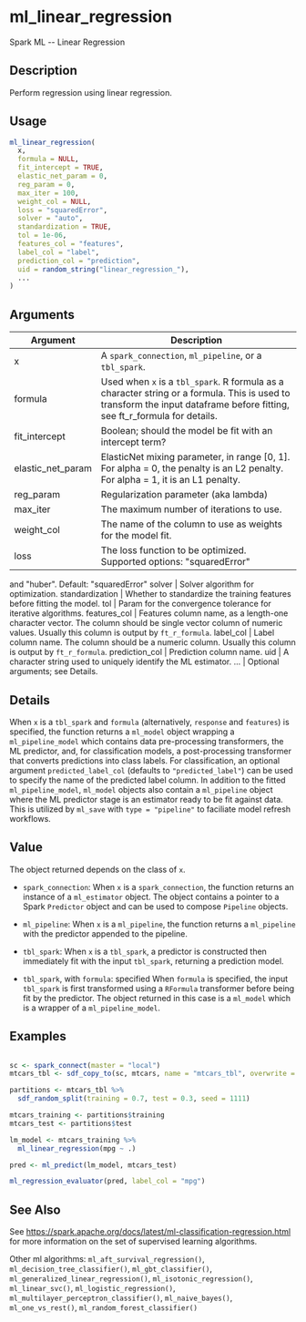 # ml_linear_regression


Spark ML -- Linear Regression




## Description

Perform regression using linear regression.





## Usage
```r
ml_linear_regression(
  x,
  formula = NULL,
  fit_intercept = TRUE,
  elastic_net_param = 0,
  reg_param = 0,
  max_iter = 100,
  weight_col = NULL,
  loss = "squaredError",
  solver = "auto",
  standardization = TRUE,
  tol = 1e-06,
  features_col = "features",
  label_col = "label",
  prediction_col = "prediction",
  uid = random_string("linear_regression_"),
  ...
)
```




## Arguments


Argument      |Description
------------- |----------------
x | A ``spark_connection``, ``ml_pipeline``, or a ``tbl_spark``.
formula | Used when ``x`` is a ``tbl_spark``. R formula as a character string or a formula. This is used to transform the input dataframe before fitting, see ft_r_formula for details.
fit_intercept | Boolean; should the model be fit with an intercept term?
elastic_net_param | ElasticNet mixing parameter, in range [0, 1]. For alpha = 0, the penalty is an L2 penalty. For alpha = 1, it is an L1 penalty.
reg_param | Regularization parameter (aka lambda)
max_iter | The maximum number of iterations to use.
weight_col | The name of the column to use as weights for the model fit.
loss | The loss function to be optimized. Supported options: "squaredError"
and "huber". Default: "squaredError"
solver | Solver algorithm for optimization.
standardization | Whether to standardize the training features before fitting the model.
tol | Param for the convergence tolerance for iterative algorithms.
features_col | Features column name, as a length-one character vector. The column should be single vector column of numeric values. Usually this column is output by `ft_r_formula`.
label_col | Label column name. The column should be a numeric column. Usually this column is output by `ft_r_formula`.
prediction_col | Prediction column name.
uid | A character string used to uniquely identify the ML estimator.
... | Optional arguments; see Details.




## Details

When ``x`` is a ``tbl_spark`` and ``formula`` (alternatively, ``response`` and ``features``) is specified, the function returns a ``ml_model`` object wrapping a ``ml_pipeline_model`` which contains data pre-processing transformers, the ML predictor, and, for classification models, a post-processing transformer that converts predictions into class labels. For classification, an optional argument ``predicted_label_col`` (defaults to ``"predicted_label"``) can be used to specify the name of the predicted label column. In addition to the fitted ``ml_pipeline_model``, ``ml_model`` objects also contain a ``ml_pipeline`` object where the ML predictor stage is an estimator ready to be fit against data. This is utilized by `ml_save` with ``type = "pipeline"`` to faciliate model refresh workflows.





## Value

The object returned depends on the class of ``x``.


  
*  `spark_connection`: When `x` is a `spark_connection`, the function returns an instance of a `ml_estimator` object. The object contains a pointer to
  a Spark `Predictor` object and can be used to compose
  `Pipeline` objects.

  
*  `ml_pipeline`: When `x` is a `ml_pipeline`, the function returns a `ml_pipeline` with
  the predictor appended to the pipeline.

  
*  `tbl_spark`: When `x` is a `tbl_spark`, a predictor is constructed then
  immediately fit with the input `tbl_spark`, returning a prediction model.

  
*  `tbl_spark`, with `formula`: specified When `formula`
    is specified, the input `tbl_spark` is first transformed using a
    `RFormula` transformer before being fit by
    the predictor. The object returned in this case is a `ml_model` which is a
    wrapper of a `ml_pipeline_model`.






## Examples

```r

sc <- spark_connect(master = "local")
mtcars_tbl <- sdf_copy_to(sc, mtcars, name = "mtcars_tbl", overwrite = TRUE)

partitions <- mtcars_tbl %>%
  sdf_random_split(training = 0.7, test = 0.3, seed = 1111)

mtcars_training <- partitions$training
mtcars_test <- partitions$test

lm_model <- mtcars_training %>%
  ml_linear_regression(mpg ~ .)

pred <- ml_predict(lm_model, mtcars_test)

ml_regression_evaluator(pred, label_col = "mpg")

```





## See Also

See https://spark.apache.org/docs/latest/ml-classification-regression.html for
  more information on the set of supervised learning algorithms.

Other ml algorithms: 
`ml_aft_survival_regression()`,
`ml_decision_tree_classifier()`,
`ml_gbt_classifier()`,
`ml_generalized_linear_regression()`,
`ml_isotonic_regression()`,
`ml_linear_svc()`,
`ml_logistic_regression()`,
`ml_multilayer_perceptron_classifier()`,
`ml_naive_bayes()`,
`ml_one_vs_rest()`,
`ml_random_forest_classifier()`



